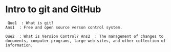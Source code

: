 # Intro to git and GitHub

`
Que1  : What is git?` 
<br>`
Ans1  : Free and open source verson control system.
`

`
Que2  : What is Version Control?
Ans2  : The management of changes to documents, computer programs, large web sites, and other collection of information.
`
